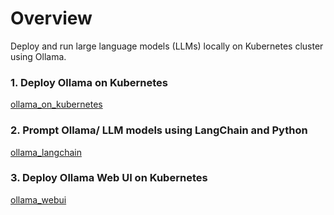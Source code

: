 # Overview
Deploy and run large language models (LLMs) locally on Kubernetes cluster using Ollama. 

### 1. Deploy Ollama on Kubernetes
[ollama_on_kubernetes](https://github.com/vineethac/Ollama/tree/main/ollama_on_kubernetes)

### 2. Prompt Ollama/ LLM models using LangChain and Python
[ollama_langchain](https://github.com/vineethac/Ollama/tree/main/ollama_langchain)

### 3. Deploy Ollama Web UI on Kubernetes
[ollama_webui](https://github.com/vineethac/Ollama/tree/main/ollama_webui)